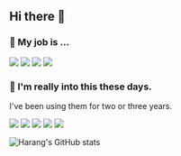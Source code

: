 ## Hi there 👋

<!--
**yeonseo/yeonseo** is a ✨ _special_ ✨ repository because its `README.md` (this file) appears on your GitHub profile.

Here are some ideas to get you started:

- 🔭 I’m currently working on ...
- 🌱 I’m currently learning ...
- 👯 I’m looking to collaborate on ...
- 🤔 I’m looking for help with ...
- 💬 Ask me about ...
- 📫 How to reach me: ...
- 😄 Pronouns: ...
- ⚡ Fun fact: ...
-->

### 🏢 My job is ...
<img src="https://img.shields.io/badge/Backend-263159?style=for-the-badge&logo=appveyor&logo=Backendless&logoColor=white"/>  <img src="https://img.shields.io/badge/Front-495579?style=for-the-badge&logo=java&logoColor=white">  <img src="https://img.shields.io/badge/MAYBE-EEEEEE?style=for-the-badge&logo=java&logoColor=white"> <img src="https://img.shields.io/badge/Fullstack-251749?style=for-the-badge&logo=java&logoColor=white">


### 🚀 I'm really into this these days.
<p>I've been using them for two or three years.</p>

<img src="https://img.shields.io/badge/UNITY-4D455D?style=for-the-badge&logo=appveyor&logo=Unity&logoColor=white"/>  <img src="https://img.shields.io/badge/KOTLIN-E96479?style=for-the-badge&logo=java&logoColor=white">  <img src="https://img.shields.io/badge/SpringBoot-F5E9CF?style=for-the-badge&logo=java&logoColor=white">  <img src="https://img.shields.io/badge/JavaScript-7DB9B6?style=for-the-badge&logo=java&logoColor=white"> <img src="https://img.shields.io/badge/MySql-F0A04B?style=for-the-badge&logo=java&logoColor=white">

![Harang's GitHub stats](https://github-readme-stats.vercel.app/api?username=yeonseo&show_icons=true&theme=rose_pine)
